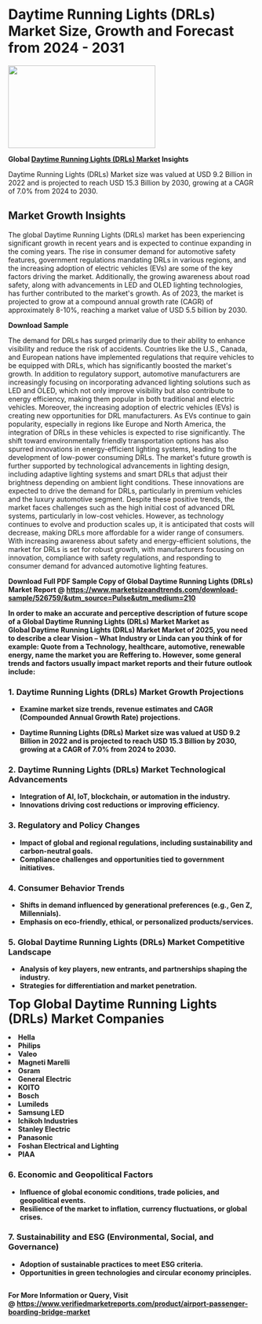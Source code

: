 <H1>Daytime Running Lights (DRLs) Market Size, Growth and Forecast from 2024 - 2031</H1><img class="aligncenter size-medium wp-image-584254" src="https://thirdeyenews.in/wp-content/uploads/2024/09/Global-Market-Research-300x168.jpeg" alt="" width="300" height="168" /><p><strong>Global&nbsp;<a href="https://www.marketsizeandtrends.com/download-sample/526759/&amp;utm_source=Pulse&amp;utm_medium=210">Daytime Running Lights (DRLs) Market</a> Insights</strong></p><p>Daytime Running Lights (DRLs) Market size was valued at USD 9.2 Billion in 2022 and is projected to reach USD 15.3 Billion by 2030, growing at a CAGR of 7.0% from 2024 to 2030.</p><p><h2>Market Growth Insights</h2> <p>The global Daytime Running Lights (DRLs) market has been experiencing significant growth in recent years and is expected to continue expanding in the coming years. The rise in consumer demand for automotive safety features, government regulations mandating DRLs in various regions, and the increasing adoption of electric vehicles (EVs) are some of the key factors driving the market. Additionally, the growing awareness about road safety, along with advancements in LED and OLED lighting technologies, has further contributed to the market's growth. As of 2023, the market is projected to grow at a compound annual growth rate (CAGR) of approximately 8-10%, reaching a market value of USD 5.5 billion by 2030.</p> <p><strong>Download Sample</strong></p> <p>The demand for DRLs has surged primarily due to their ability to enhance visibility and reduce the risk of accidents. Countries like the U.S., Canada, and European nations have implemented regulations that require vehicles to be equipped with DRLs, which has significantly boosted the market's growth. In addition to regulatory support, automotive manufacturers are increasingly focusing on incorporating advanced lighting solutions such as LED and OLED, which not only improve visibility but also contribute to energy efficiency, making them popular in both traditional and electric vehicles. Moreover, the increasing adoption of electric vehicles (EVs) is creating new opportunities for DRL manufacturers. As EVs continue to gain popularity, especially in regions like Europe and North America, the integration of DRLs in these vehicles is expected to rise significantly. The shift toward environmentally friendly transportation options has also spurred innovations in energy-efficient lighting systems, leading to the development of low-power consuming DRLs. The market's future growth is further supported by technological advancements in lighting design, including adaptive lighting systems and smart DRLs that adjust their brightness depending on ambient light conditions. These innovations are expected to drive the demand for DRLs, particularly in premium vehicles and the luxury automotive segment. Despite these positive trends, the market faces challenges such as the high initial cost of advanced DRL systems, particularly in low-cost vehicles. However, as technology continues to evolve and production scales up, it is anticipated that costs will decrease, making DRLs more affordable for a wider range of consumers. With increasing awareness about safety and energy-efficient solutions, the market for DRLs is set for robust growth, with manufacturers focusing on innovation, compliance with safety regulations, and responding to consumer demand for advanced automotive lighting features.</p> <p><strong></p><p><span class=""><strong>Download Full PDF Sample Copy of Global Daytime Running Lights (DRLs) Market Report</strong> @ <a href="https://www.marketsizeandtrends.com/download-sample/526759/&amp;utm_source=Pulse&amp;utm_medium=210" target="_blank">https://www.marketsizeandtrends.com/download-sample/526759/&amp;utm_source=Pulse&amp;utm_medium=210</a></span></p><p>In order to make an accurate and perceptive description of future scope of a Global&nbsp;Daytime Running Lights (DRLs) Market Market as Global&nbsp;Daytime Running Lights (DRLs) Market Market of 2025, you need to describe a clear Vision &ndash; What Industry or Linda can you think of for example: Quote from a Technology, healthcare, automotive, renewable energy, name the market you are Reffering to. However, some general trends and factors usually impact market reports and their future outlook include:</p><h3>1.&nbsp;<strong>Daytime Running Lights (DRLs) Market Growth Projections</strong></h3><ul><li>Examine market size trends, revenue estimates and CAGR (Compounded Annual Growth Rate) projections.</li><li><p>Daytime Running Lights (DRLs) Market size was valued at USD 9.2 Billion in 2022 and is projected to reach USD 15.3 Billion by 2030, growing at a CAGR of 7.0% from 2024 to 2030.</p></li></ul><h3>2.&nbsp;<strong>Daytime Running Lights (DRLs) Market Technological Advancements</strong></h3><ul><li>Integration of AI, IoT, blockchain, or automation in the industry.</li><li>Innovations driving cost reductions or improving efficiency.</li></ul><h3>3.&nbsp;<strong>Regulatory and Policy Changes</strong></h3><ul><li>Impact of global and regional regulations, including sustainability and carbon-neutral goals.</li><li>Compliance challenges and opportunities tied to government initiatives.</li></ul><h3>4.&nbsp;<strong>Consumer Behavior Trends</strong></h3><ul><li>Shifts in demand influenced by generational preferences (e.g., Gen Z, Millennials).</li><li>Emphasis on eco-friendly, ethical, or personalized products/services.</li></ul><h3>5.&nbsp;<strong>Global Daytime Running Lights (DRLs) Market Competitive Landscape</strong></h3><ul><li>Analysis of key players, new entrants, and partnerships shaping the industry.</li><li>Strategies for differentiation and market penetration.</li></ul><p data-pm-slice="1 1 []"><span style="color: inherit; font-family: inherit; font-size: 25px;">Top Global Daytime Running Lights (DRLs) Market Companies</span></p><div class="" data-test-id=""><p><li>Hella</li><li> Philips</li><li> Valeo</li><li> Magneti Marelli</li><li> Osram</li><li> General Electric</li><li> KOITO</li><li> Bosch</li><li> Lumileds</li><li> Samsung LED</li><li> Ichikoh Industries</li><li> Stanley Electric</li><li> Panasonic</li><li> Foshan Electrical and Lighting</li><li> PIAA</li></p></div><h3>6.&nbsp;<strong>Economic and Geopolitical Factors</strong></h3><ul><li>Influence of global economic conditions, trade policies, and geopolitical events.</li><li>Resilience of the market to inflation, currency fluctuations, or global crises.</li></ul><h3>7.&nbsp;<strong>Sustainability and ESG (Environmental, Social, and Governance)</strong></h3><ul><li>Adoption of sustainable practices to meet ESG criteria.</li><li>Opportunities in green technologies and circular economy principles.</li></ul><h2><strong style="font-size: 14px;">For More Information or Query, Visit @&nbsp;</strong><a style="background-color: #ffffff; font-size: 14px;" href="https://www.marketsizeandtrends.com/report/daytime-running-lights-drls-market/" target="_blank">https://www.verifiedmarketreports.com/product/airport-passenger-boarding-bridge-market</a></h2>
